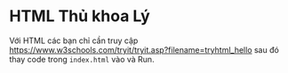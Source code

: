 # HTML Thủ khoa Lý
Với HTML các bạn chỉ cần truy cập https://www.w3schools.com/tryit/tryit.asp?filename=tryhtml_hello sau đó thay code trong `index.html` vào và Run.
